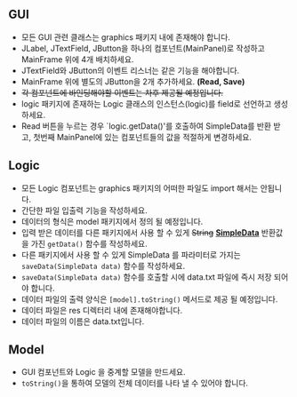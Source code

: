 ## GUI
- 모든 GUI 관련 클래스는 graphics 패키지 내에 존재해야 합니다.
- JLabel, JTextField, JButton을 하나의 컴포넌트(MainPanel)로 작성하고 MainFrame 위에 4개 배치하세요.
- JTextField와 JButton의 이벤트 리스너는 같은 기능을 해야합니다.
- MainFrame 위에 별도의 JButton을 2개 추가하세요. **(Read, Save)**
- ~~각 컴포넌트에 바인딩해야할 이벤트는 차후 제공될 예정입니다.~~
- logic 패키지에 존재하는 Logic 클래스의 인스턴스(logic)를 field로 선언하고 생성하세요.
- Read 버튼을 누르는 경우 `logic.getData()'를 호출하여 SimpleData를 반환 받고, 첫번째 MainPanel에 있는 컴포넌트들의 값을 적절하게 변경하세요.


## Logic
- 모든 Logic 컴포넌트는 graphics 패키지의 어떠한 파일도 import 해서는 안됩니다.
- 간단한 파일 입출력 기능을 작성하세요.
- 데이터의 형식은 model 패키지에서 정의 될 예정입니다.
- 입력 받은 데이터를 다른 패키지에서 사용 할 수 있게 ~~String~~ [**SimpleData**](/src/kasania/model/SimpleData.java) 반환값을 가진 `getData()` 함수를 작성하세요.
- 다른 패키지에서 사용 할 수 있게 SimpleData 를 파라미터로 가지는 `saveData(SimpleData data)` 함수를 작성하세요.
- `saveData(SimpleData data)` 함수를 호출할 시에 data.txt 파일에 즉시 저장 되어야 합니다.
- 데이터 파일의 출력 양식은 `[model].toString()` 메서드로 제공 될 예정입니다.
- 데이터 파일은 res 디렉터리 내에 존재해야합니다.
- 데이터 파일의 이름은 data.txt입니다.

## Model
- GUI 컴포넌트와 Logic 을 중계할 모델을 만드세요.
- `toString()`을 통하여 모델의 전체 데이터를 나타 낼 수 있어야 합니다.